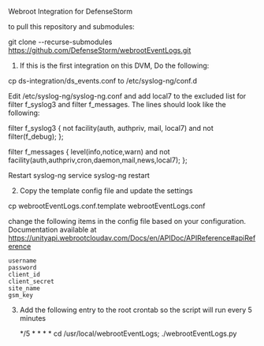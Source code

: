 Webroot Integration for DefenseStorm

to pull this repository and submodules:

git clone --recurse-submodules https://github.com/DefenseStorm/webrootEventLogs.git

1. If this is the first integration on this DVM, Do the following:

  cp ds-integration/ds_events.conf to /etc/syslog-ng/conf.d

  Edit /etc/syslog-ng/syslog-ng.conf and add local7 to the excluded list for filter f_syslog3 and filter f_messages. The lines should look like the following:

filter f_syslog3 { not facility(auth, authpriv, mail, local7) and not filter(f_debug); };

filter f_messages { level(info,notice,warn) and not facility(auth,authpriv,cron,daemon,mail,news,local7); };


  Restart syslog-ng
    service syslog-ng restart

2. Copy the template config file and update the settings

  cp webrootEventLogs.conf.template webrootEventLogs.conf

  change the following items in the config file based on your configuration.  Documentation available at https://unityapi.webrootcloudav.com/Docs/en/APIDoc/APIReference#apiReference

	username
	password
	client_id
	client_secret
	site_name
	gsm_key


3. Add the following entry to the root crontab so the script will run every
   5 minutes

   */5 * * * * cd /usr/local/webrootEventLogs; ./webrootEventLogs.py
